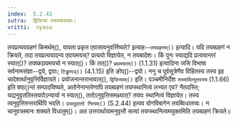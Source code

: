 ```yaml
---
index:  5.2.43
sutra:  द्वित्रिभ्यां तयस्यायज्वा।
vritti:  nyasa
---
```


तयप्रत्ययग्रहणं किमर्थम्(), यावता प्रकृत एवासावनुवर्त्तिष्यते? इत्याह--`तयग्रहणम्()` इत्यादि। यदि तयब्ग्रहणं न क्रियते, तदा तयप्रत्ययादन्य एवायमयच्? प्रत्ययो विज्ञायेत, न तयबादेशः। किं पुनः स्याद्यदि प्रत्ययान्तरं स्यात्()? तयष्काय्र्यमयचो न स्यात्()। किं तत्()? `प्रथमचरम्()` (1.1.31) इत्यादिना जसि विभाषा सर्वनामसंज्ञा--द्वये, द्वयाः; `टिड्ढाणञ्()` (4.1.15) इति ङोप्()--द्वयो। ननु च पूर्वसूत्रेणैव विहितस्य तस्य इह चादेशार्थानुवृत्तिर्विज्ञायते। प्रयोजनान्तराभावात्(), `द्वित्रिभ्याम्()` इति। पञ्चमीनिर्देशः `तस्मादित्युत्तरस्य` (1.1.66) इति षष्ठ()न्तं सम्पादयिष्यते, अतोनेनान्तरेणापि तयब्ग्रहणं तयप्स्थानित्वं लभ्यत एव? नैतदस्ति; यद्यनुवृततिस्तयपोऽन्यार्या न स्यात्(), ततोऽनुवृत्तिसमथ्र्यात्? तयपः स्थानित्वं विज्ञायेत। तस्य त्वनुवृत्तिरुत्तरार्थिपि भवति। `उभादुदात्तो नित्यम्()` (5.2.44) इत्यव योगविबागेन तयब्विधातव्यः। न चानुवत्र्तमानः शक्यते विधातुम्()। अत उत्तरार्थायामनुवृत्तौ सत्यां तयप्स्थानित्वमयुक्तमिति तयब्ग्रहणं क्रियते॥

